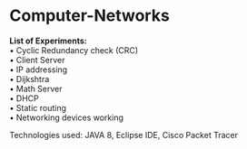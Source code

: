 # Computer-Networks
**List of Experiments:**<br>
•	Cyclic Redundancy check (CRC)<br/>
•	Client Server<br/>
•	IP addressing<br/>
•	Dijkshtra<br/>
•	Math Server<br/>
•	DHCP<br/>
•	Static routing<br/>
•	Networking devices working<br/>

Technologies used: JAVA 8, Eclipse IDE, Cisco Packet Tracer
